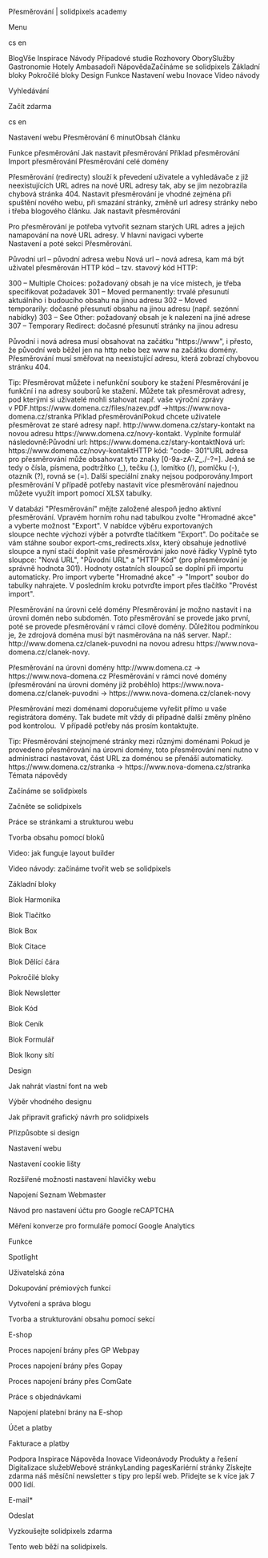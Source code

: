 <p>Přesměrování | solidpixels academy</p>
<p>Menu</p>
<p>cs en</p>
<p>BlogVše Inspirace Návody Případové studie Rozhovory OborySlužby Gastronomie Hotely Ambasadoři NápovědaZačínáme se solidpixels Základní bloky Pokročilé bloky Design Funkce Nastavení webu Inovace Video návody</p>
<p>Vyhledávání</p>
<p>Začít zdarma</p>
<p>cs en</p>
<p>Nastavení webu
Přesměrování
6 minutObsah článku</p>
<p>Funkce přesměrování
Jak nastavit přesměrování
Příklad přesměrování
Import přesměrování
Přesměrování celé domény</p>
<p>Přesměrování (redirecty) slouží k převedení uživatele a vyhledávače z již neexistujících URL adres na nové URL adresy tak, aby se jim nezobrazila chybová stránka 404.
Nastavit přesměrování je vhodné zejména při spuštění nového webu, při smazání stránky, změně url adresy stránky nebo i třeba blogového článku.
Jak nastavit přesměrování</p>
<p>Pro přesměrování je potřeba vytvořit seznam starých URL adres a jejich namapování na nové URL adresy. V hlavní navigaci vyberte Nastavení a poté sekci Přesměrování.</p>
<p>Původní url – původní adresa webu
Nová url – nová adresa, kam má být uživatel přesměrován
HTTP kód – tzv. stavový kód HTTP:</p>
<p>300 – Multiple Choices: požadovaný obsah je na více místech, je třeba specifikovat požadavek
301 – Moved permanently: trvalé přesunutí aktuálního i budoucího obsahu na jinou adresu
302 – Moved temporarily: dočasné přesunutí obsahu na jinou adresu (např. sezónní nabídky)
303 – See Other: požadovaný obsah je k nalezení na jiné adrese
307 – Temporary Redirect: dočasné přesunutí stránky na jinou adresu</p>
<p>Původní i nová adresa musí obsahovat na začátku "https://www", i přesto, že původní web běžel jen na http nebo bez www na začátku domény. 
Přesměrování musí směřovat na neexistující adresu, která zobrazí chybovou stránku 404.</p>
<p>Tip: Přesměrovat můžete i nefunkční soubory ke stažení Přesměrování je funkční i na adresy souborů ke stažení. Můžete tak přesměrovat adresy, pod kterými si uživatelé mohli stahovat např. vaše výroční zprávy v PDF.https://www.domena.cz/files/nazev.pdf -&gt;https://www.nova-domena.cz/stranka
Příklad přesměrováníPokud chcete uživatele přesměrovat ze staré adresy např. http://www.domena.cz/stary-kontakt na novou adresu https://www.domena.cz/novy-kontakt. Vyplníte formulář následovně:Původní url: https://www.domena.cz/stary-kontaktNová url: https://www.domena.cz/novy-kontaktHTTP kód: "code- 301"URL adresa pro přesměrování může obsahovat tyto znaky [0-9a-zA-Z_./-?=]. Jedná se tedy o čísla, písmena, podtržítko (_), tečku (.), lomítko (/), pomlčku (-), otazník (?), rovná se (=). Další speciální znaky nejsou podporovány.Import přesměrování
V případě potřeby nastavit více přesměrování najednou můžete využít import pomocí XLSX tabulky. </p>
<p>V databázi "Přesměrování" mějte založené alespoň jedno aktivní přesměrování.
Vpravém horním rohu nad tabulkou zvolte "Hromadné akce" a vyberte možnost "Export".
V nabídce výběru exportovaných sloupce nechte výchozí výběr a potvrďte tlačítkem "Export".
Do počítače se vám stáhne soubor export-cms_redirects.xlsx, který obsahuje jednotlivé sloupce a nyní stačí doplnit vaše přesměrování jako nové řádky
Vyplně tyto sloupce: "Nová URL", "Původní URL" a "HTTP Kód" (pro přesměrování je správně hodnota 301). Hodnoty ostatních sloupců se doplní při importu automaticky.
Pro import vyberte "Hromadné akce" -&gt; "Import" soubor do tabulky nahrajete.
V posledním kroku potvrďte import přes tlačítko "Provést import".</p>
<p>Přesměrování na úrovni celé domény
Přesměrování je možno nastavit i na úrovni domén nebo subdomén. Toto přesměrování se provede jako první, poté se provede přesměrování v rámci cílové domény.
Důležitou podmínkou je, že zdrojová doména musí být nasměrována na náš server.
Např.: http://www.domena.cz/clanek-puvodni na novou adresu https://www.nova-domena.cz/clanek-novy.</p>
<p>Přesměrování na úrovni domény http://www.domena.cz -&gt; https://www.nova-domena.cz
Přesměrování v rámci nové domény (přesměrování na úrovni domény již proběhlo) https://www.nova-domena.cz/clanek-puvodni -&gt; https://www.nova-domena.cz/clanek-novy</p>
<p>Přesměrování mezi doménami doporučujeme vyřešit přímo u vaše registrátora domény. Tak budete mít vždy di případné další změny plněno pod kontrolou. 
V případě potřeby nás prosím kontaktujte.</p>
<p>Tip: Přesměrování stejnojmené stránky mezi různými doménami
Pokud je provedeno přesměrování na úrovni domény, toto přesměrování není nutno v administraci nastavovat, část URL za doménou se přenáší automaticky.
https://www.domena.cz/stranka -&gt;
https://www.nova-domena.cz/stranka
Témata nápovědy</p>
<p>Začínáme se solidpixels</p>
<p>Začněte se solidpixels</p>
<p>Práce se stránkami a strukturou webu</p>
<p>Tvorba obsahu pomocí bloků</p>
<p>Video: jak funguje layout builder </p>
<p>Video návody: začínáme tvořit web se solidpixels</p>
<p>Základní bloky</p>
<p>Blok Harmonika</p>
<p>Blok Tlačítko</p>
<p>Blok Box</p>
<p>Blok Citace</p>
<p>Blok Dělící čára</p>
<p>Pokročilé bloky</p>
<p>Blok Newsletter</p>
<p>Blok Kód</p>
<p>Blok Ceník</p>
<p>Blok Formulář</p>
<p>Blok Ikony sítí</p>
<p>Design</p>
<p>Jak nahrát vlastní font na web</p>
<p>Výběr vhodného designu</p>
<p>Jak připravit grafický návrh pro solidpixels</p>
<p>Přizpůsobte si design</p>
<p>Nastavení webu</p>
<p>Nastavení cookie lišty</p>
<p>Rozšířené možnosti nastavení hlavičky webu</p>
<p>Napojení Seznam Webmaster</p>
<p>Návod pro nastavení účtu pro Google reCAPTCHA</p>
<p>Měření konverze pro formuláře pomocí Google Analytics</p>
<p>Funkce</p>
<p>Spotlight</p>
<p>Uživatelská zóna</p>
<p>Dokupování prémiových funkcí</p>
<p>Vytvoření a správa blogu</p>
<p>Tvorba a strukturování obsahu pomocí sekcí</p>
<p>E-shop</p>
<p>Proces napojení brány přes GP Webpay</p>
<p>Proces napojení brány přes Gopay</p>
<p>Proces napojení brány přes ComGate</p>
<p>Práce s objednávkami</p>
<p>Napojení platební brány na E-shop</p>
<p>Účet a platby</p>
<p>Fakturace a platby</p>
<p>Podpora
 Inspirace
Nápověda
Inovace
Videonávody
 Produkty a řešení
 Digitalizace služebWebové stránkyLanding pagesKariérní stránky Získejte zdarma náš měsíční newsletter s tipy pro lepší web. Přidejte se k více jak 7 000 lidí.</p>
<p>E-mail*</p>
<p>Odeslat</p>
<p>Vyzkoušejte solidpixels zdarma</p>
<p>Tento web běží na solidpixels.</p>
